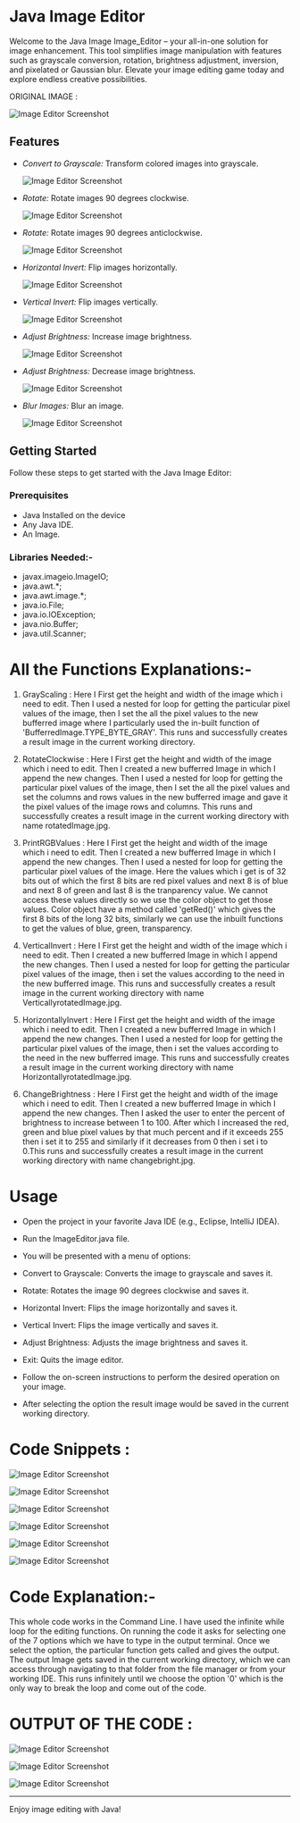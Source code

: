 # Java Image Editor

Welcome to the Java Image Image_Editor – your all-in-one solution for image enhancement. This tool simplifies image manipulation with features such as grayscale conversion, rotation, brightness adjustment, inversion, and pixelated or Gaussian blur. Elevate your image editing game today and explore endless creative possibilities.

ORIGINAL IMAGE : 

![Image Editor Screenshot](image2.jpg)

## Features

- *Convert to Grayscale:* Transform colored images into grayscale.
  
  ![Image Editor Screenshot](grayScaleImage.jpg)

- *Rotate:* Rotate images 90 degrees clockwise.
  
  ![Image Editor Screenshot](clockwiseImage.jpg)

- *Rotate:* Rotate images 90 degrees anticlockwise.

  ![Image Editor Screenshot](anticlockwiseImage.jpg)

- *Horizontal Invert:* Flip images horizontally.
  
  ![Image Editor Screenshot](invertHorizontally.jpg)

- *Vertical Invert:* Flip images vertically.
  
  ![Image Editor Screenshot](invertVertically.jpg)

- *Adjust Brightness:* Increase image brightness.
  
  ![Image Editor Screenshot](increaseBrightness.jpg)

- *Adjust Brightness:* Decrease image brightness.

  ![Image Editor Screenshot](decreaseBrightness.jpg)

- *Blur Images:* Blur an image.

  ![Image Editor Screenshot](blurredImage3.jpg)
  


## Getting Started

Follow these steps to get started with the Java Image Editor:

### Prerequisites

- Java Installed on the device
- Any Java IDE.
- An Image.
### Libraries Needed:-
  - javax.imageio.ImageIO;
  - java.awt.*;
  - java.awt.image.*;
  - java.io.File;
  - java.io.IOException;
  - java.nio.Buffer;
  - java.util.Scanner;
    
# All the Functions Explanations:-

1) GrayScaling : Here I First get the height and width of the image which i need to edit. Then I used a nested for loop for getting the particular pixel values of the image, then I set the all the pixel values to the new bufferred image where I particularly used the in-built function of 'BufferredImage.TYPE_BYTE_GRAY'. This runs and successfully creates a result image in the current working directory.
   
2) RotateClockwise : Here I First get the height and width of the image which i need to edit. Then I created a new bufferred Image in which I append the new changes. Then I used a nested for loop for getting the particular pixel values of the image, then I set the all the pixel values and set the columns and rows values in the new bufferred image and gave it the pixel values of the image rows and columns. This runs and successfully creates a result image in the current working directory with name rotatedImage.jpg.

3) PrintRGBValues : Here I First get the height and width of the image which i need to edit. Then I created a new bufferred Image in which I append the new changes. Then I used a nested for loop for getting the particular pixel values of the image. Here the values which i get is of 32 bits out of which the first 8 bits are red pixel values and next 8 is of blue and next 8 of green and last 8 is the tranparency value. We cannot access these values directly so we use the color object to get those values. Color object have a method called 'getRed()' which gives the first 8 bits of the long 32 bits, similarly we can use the inbuilt functions to get the values of blue, green, transparency.

4) VerticalInvert : Here I First get the height and width of the image which i need to edit. Then I created a new bufferred Image in which I append the new changes. Then I used a nested for loop for getting the particular pixel values of the image, then i set the values according to the need in the new bufferred image. This runs and successfully creates a result image in the current working directory with name VerticallyrotatedImage.jpg.

5) HorizontallyInvert : Here I First get the height and width of the image which i need to edit. Then I created a new bufferred Image in which I append the new changes. Then I used a nested for loop for getting the particular pixel values of the image, then i set the values according to the need in the new bufferred image. This runs and successfully creates a result image in the current working directory with name HorizontallyrotatedImage.jpg.

6) ChangeBrightness : Here I First get the height and width of the image which i need to edit. Then I created a new bufferred Image in which I append the new changes. Then I asked the user to enter the percent of brightness to increase between 1 to 100. After which I increased the red, green and blue pixel values by that much percent and if it exceeds 255 then i set it to 255 and similarly if it decreases from 0 then i set i to 0.This runs and successfully creates a result image in the current working directory with name changebright.jpg.



# Usage
- Open the project in your favorite Java IDE (e.g., Eclipse, IntelliJ IDEA).

- Run the ImageEditor.java file.
- You will be presented with a menu of options:
- Convert to Grayscale: Converts the image to grayscale and saves it.
- Rotate: Rotates the image 90 degrees clockwise and saves it.
- Horizontal Invert: Flips the image horizontally and saves it.
- Vertical Invert: Flips the image vertically and saves it.
- Adjust Brightness: Adjusts the image brightness and saves it.
- Exit: Quits the image editor.
- Follow the on-screen instructions to perform the desired operation on your image.
- After selecting the option the result image would be saved in the current working directory.
  

# Code Snippets :

![Image Editor Screenshot](codesnippet1.png)

![Image Editor Screenshot](codesnippet2.png)

![Image Editor Screenshot](codesnippet3.png)

![Image Editor Screenshot](codesnippet4.png)

![Image Editor Screenshot](codesnippet5.png)

![Image Editor Screenshot](codesnippet6.png)


# Code Explanation:- 
This whole code works in the Command Line. I have used the infinite while loop for the editing functions. On running the code it asks for selecting one of the 7 options which we have to type in the output terminal. Once we select the option, the particular function gets called and gives the output. The output Image gets saved in the current working directory, which we can access through navigating to that folder from the file manager or from your working IDE. This runs infinitely until we choose the option '0' which is the only way to break the loop and come out of the code.


# OUTPUT OF THE CODE :

![Image Editor Screenshot](grayscalecode.png)



![Image Editor Screenshot](printpixelvalues.png)


![Image Editor Screenshot](changebrightnessoutput.png)



__________________________________________________________


Enjoy image editing with Java!




